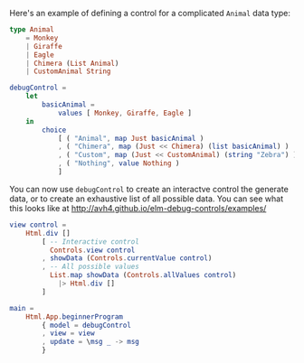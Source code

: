 
Here's an example of defining a control for a complicated `Animal` data type:

```elm
type Animal
    = Monkey
    | Giraffe
    | Eagle
    | Chimera (List Animal)
    | CustomAnimal String

debugControl =
    let
        basicAnimal =
            values [ Monkey, Giraffe, Eagle ]
    in
        choice
            [ ( "Animal", map Just basicAnimal )
            , ( "Chimera", map (Just << Chimera) (list basicAnimal) )
            , ( "Custom", map (Just << CustomAnimal) (string "Zebra") )
            , ( "Nothing", value Nothing )
            ]
```

You can now use `debugControl` to create an interactve control the generate data, or to create an exhaustive list of all possible data.  You can see what this looks like at http://avh4.github.io/elm-debug-controls/examples/

```elm
view control =
    Html.div []
        [ -- Interactive control
          Controls.view control
        , showData (Controls.currentValue control)
        , -- All possible values
          List.map showData (Controls.allValues control)
            |> Html.div []
        ]

main =
    Html.App.beginnerProgram
        { model = debugControl
        , view = view
        , update = \msg _ -> msg
        }
```
